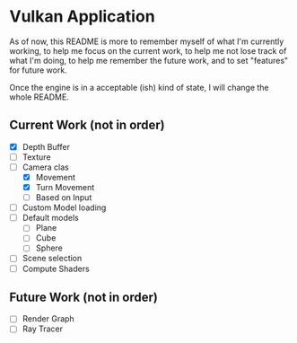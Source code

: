 # Vulkan Application

As of now, this README is more to remember myself of what I'm currently working, to help me focus on the current work, 
to help me not lose track of what I'm doing, to help me remember the future work, and to set "features" for future work.

Once the engine is in a acceptable (ish) kind of state, I will change the whole README.

## Current Work (not in order)

- [x] Depth Buffer 
- [ ] Texture 
- [ ] Camera clas
	- [x] Movement 
	- [x] Turn Movement
	- [ ] Based on Input
- [ ] Custom Model loading
- [ ] Default models
	- [ ] Plane
	- [ ] Cube
	- [ ] Sphere
- [ ] Scene selection
- [ ] Compute Shaders

## Future Work (not in order)

- [ ] Render Graph
- [ ] Ray Tracer
